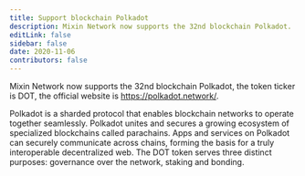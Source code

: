 ```yaml
---
title: Support blockchain Polkadot
description: Mixin Network now supports the 32nd blockchain Polkadot.
editLink: false
sidebar: false
date: 2020-11-06
contributors: false
---
```


Mixin Network now supports the 32nd blockchain Polkadot, the token ticker is DOT, the official website is https://polkadot.network/.

Polkadot is a sharded protocol that enables blockchain networks to operate together seamlessly. Polkadot unites and secures a growing ecosystem of specialized blockchains called parachains. Apps and services on Polkadot can securely communicate across chains, forming the basis for a truly interoperable decentralized web. The DOT token serves three distinct purposes: governance over the network, staking and bonding.